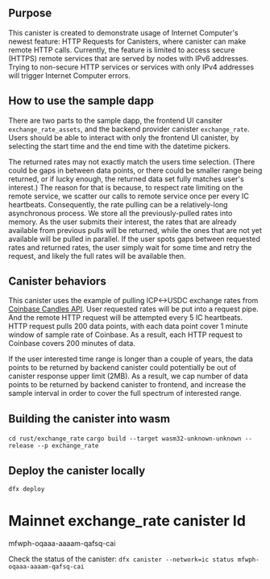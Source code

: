 ## Purpose
This canister is created to demonstrate usage of Internet Computer's newest feature: HTTP Requests for Canisters,
where canister can make remote HTTP calls. Currently, the feature is limited to access secure (HTTPS) remote services
that are served by nodes with IPv6 addresses. Trying to non-secure HTTP services or services with only IPv4 addresses
will trigger Internet Computer errors.

## How to use the sample dapp
There are two parts to the sample dapp, the frontend UI cansiter `exchange_rate_assets`, and the backend provider canister `exchange_rate`. Users should be able to interact with only the frontend UI canister, by selecting the start time and the
end time with the datetime pickers.

The returned rates may not exactly match the users time selection. (There could be gaps in between data points, or there could be smaller range being returned, or if lucky enough, the returned data set fully matches user's interest.) The reason
for that is because, to respect rate limiting on the remote service, we scatter our calls to remote service once per every
IC heartbeats. Consequently, the rate pulling can be a relatively-long asynchronous process. We store all the
previously-pulled rates into memory. As the user submits their interest, the rates that are already available from
previous pulls will be returned, while the ones that are not yet available will be pulled in parallel. If the user spots
gaps between requested rates and returned rates, the user simply wait for some time and retry the request, and likely the
full rates will be available then.

## Canister behaviors
This canister uses the example of pulling ICP<->USDC exchange rates from [Coinbase Candles API](https://docs.cloud.coinbase.com/exchange/reference/exchangerestapi_getproductcandles). User requested rates will be put into a request pipe. And the
remote HTTP request will be attempted every 5 IC heartbeats. HTTP request pulls 200 data points, with each data point
cover 1 minute window of sample rate of Coinbase. As a result, each HTTP request to Coinbase covers 200 minutes of data. 

If the user interested time range is longer than a couple of years, the data points to be returned by backend canister
could potentially be out of canister response upper limit (2MB). As a result, we cap number of data points to be
returned by backend canister to frontend, and increase the sample interval in order to cover the full spectrum of 
interested range.

## Building the canister into wasm
`cd rust/exchange_rate`
`cargo build --target wasm32-unknown-unknown --release --p exchange_rate`
## Deploy the canister locally
`dfx deploy`

# Mainnet exchange_rate canister Id
mfwph-oqaaa-aaaam-qafsq-cai

Check the status of the canister: `dfx canister --network=ic status mfwph-oqaaa-aaaam-qafsq-cai`
